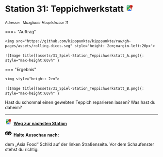 # Station 31: Teppichwerkstatt  <a href="https://www.google.com/maps/dir/?api=1&travelmode=walking&destination=47.7964302,13.0249814"><img src="https://github.com/kipppunkte/kipppunkte/raw/gh-pages/assets/google-maps.svg" width="24" height="24"></a>

<small>Adresse:<em style="margin-left: 10px">Maxglaner Hauptstrasse 11</em></small>



===+ "Auftrag" 

    <img src="https://github.com/kipppunkte/kipppunkte/raw/gh-pages/assets/rolling-dices.svg" style="height: 2em;margin-left:20px">

    ![Image title](assets/31_Spiel-Station_Teppichwerkstatt_A.png){: style="max-height:60vh" }


=== "Ergebnis"

    <img style="height: 2em">

    ![Image title](assets/31_Spiel-Station_Teppichwerkstatt_B.png){: style="max-height:60vh" }


Hast du schonmal einen gewebten Teppich reparieren lassen? Was hast du daheim?



____

<a href="https://www.google.com/maps/dir/?api=1&travelmode=walking&destination=47.7964293,13.0242518"><img src="https://github.com/kipppunkte/kipppunkte/raw/gh-pages/assets/google-maps.svg" style="height: 1.5em;margin-right: 0.5em"></a>**[Weg zur nächsten Station](https://www.google.com/maps/dir/?api=1&travelmode=walking&destination=47.7964293,13.0242518)**



<img src="https://github.com/kipppunkte/kipppunkte/raw/gh-pages/assets/eyes.svg" style="height: 1.5em;background: white;margin-right: 0.5em">**Halte Ausschau nach:**

dem „Asia Food“ Schild auf der linken Straßenseite. Vor dem Schaufenster stehst du richtig.